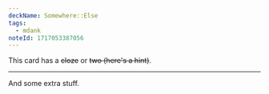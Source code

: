 ```yaml
---
deckName: Somewhere::Else
tags:
  - mdank
noteId: 1717053387056
---
```


This card has a ~~cloze~~ or ~~two (here's a hint)~~.

---

And some extra stuff.
